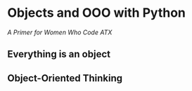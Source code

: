 # Objects and OOO with Python

_A Primer for Women Who Code ATX_

## Everything is an object

## Object-Oriented Thinking
